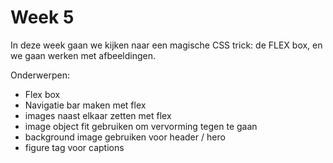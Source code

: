 # Week 5

In deze week gaan we kijken naar een magische CSS trick: de FLEX box, en we gaan werken met afbeeldingen.

Onderwerpen:

- Flex box
- Navigatie bar maken met flex
- images naast elkaar zetten met flex
- image object fit gebruiken om vervorming tegen te gaan
- background image gebruiken voor header / hero
- figure tag voor captions